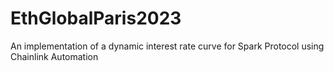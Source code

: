 # EthGlobalParis2023
An implementation of a dynamic interest rate curve for Spark Protocol using Chainlink Automation
